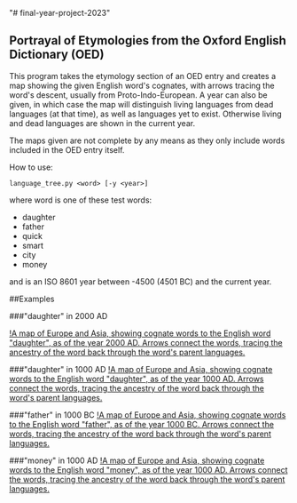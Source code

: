 "# final-year-project-2023" 

## Portrayal of Etymologies from the Oxford English Dictionary (OED)

This program takes the etymology section of an OED entry and creates a map showing the given English word's cognates, with arrows tracing the word's descent, usually from Proto-Indo-European. A year can also be given, in which case the map will distinguish living languages from dead languages (at that time), as well as languages yet to exist. Otherwise living and dead languages are shown in the current year.

The maps given are not complete by any means as they only include words included in the OED entry itself.

How to use:

`language_tree.py <word> [-y <year>]`

where word is one of these test words:

- daughter
- father
- quick
- smart
- city
- money

and <year> is an ISO 8601 year between -4500 (4501 BC) and the current year.

##Examples

###"daughter" in 2000 AD

[!A map of Europe and Asia, showing cognate words to the English word "daughter", as of the year 2000 AD. Arrows connect the words, tracing the ancestry of the word back through the word's parent languages.](examples/daughter_2000_ad.png)

###"daughter" in 1000 AD
[!A map of Europe and Asia, showing cognate words to the English word "daughter", as of the year 1000 AD. Arrows connect the words, tracing the ancestry of the word back through the word's parent languages.](examples/daughter_1000_ad.png)

###"father" in 1000 BC
[!A map of Europe and Asia, showing cognate words to the English word "father", as of the year 1000 BC. Arrows connect the words, tracing the ancestry of the word back through the word's parent languages.](examples/father_1000_bc.png)

###"money" in 1000 AD
[!A map of Europe and Asia, showing cognate words to the English word "money", as of the year 1000 AD. Arrows connect the words, tracing the ancestry of the word back through the word's parent languages.](examples/money_1000_ad.png)